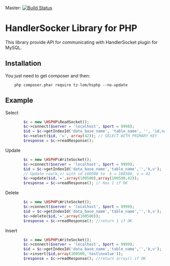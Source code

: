 Master: [![Build Status](https://api.travis-ci.org/tz-lom/HSPHP.png?branch=master)](http://travis-ci.org/tz-lom/HSPHP)

# HandlerSocker Library for PHP

This library provide API for communicating with HandlerSocket plugin for MySQL.

## Installation

You just need to get composer and then:

        php composer.phar require tz-lom/hsphp --no-update

Example
-------------

Select

``` php
        $c = new \HSPHP\ReadSocket();
        $c->connect($server = 'localhost', $port = 9998);
        $id = $c->getIndexId('data_base_name', 'table_name', '', 'id,name,some,thing,more');
        $c->select($id, '=', array(42)); // SELECT WITH PRIMARY KEY
        $response = $c->readResponse();
```

Update

``` php
		$c = new \HSPHP\WriteSocket();
		$c->connect($server = 'localhost', $port = 9999);
		$id = $c->getIndexId('data_base_name','table_name','','k,v');
		// Update row(k,v) with id 100500 to  k = 100500, v = 42
		$c->update($id,'=',array(100500),array(100500,42)); 
		$response = $c->readResponse(); // Has 1 if OK
```

Delete

``` php
		$c = new \HSPHP\WriteSocket();
		$c->connect($server = 'localhost', $port = 9999);
		$id = $c->getIndexId('data_base_name','table_name','','k,v');
		$c->delete($id,'=',array(100500));
		$response = $c->readResponse(); //return 1 if OK
```

Insert

``` php
		$c = new \HSPHP\WriteSocket();
		$c->connect($server = 'localhost', $port = 9999);
		$id = $c->getIndexId('data_base_name','table_name','','k,v');
		$c->insert($id,array(100500,'test\nvalue'));
		$response = $c->readResponse(); //return array() if OK
```
